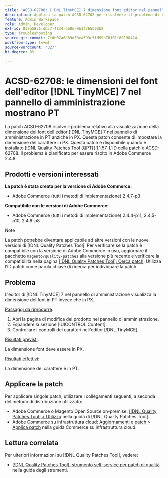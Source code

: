 ```yaml
---
title: 'ACSD-62708: [!DNL TinyMCE] 7 dimensione font editor nel pannello di amministrazione mostra PT'
description: Applica la patch ACSD-62708 per risolvere il problema di Adobe Commerce in cui la dimensione font dell'editor  [!DNL TinyMCE] 7 nell'amministratore mostra PT e non PX. Ora è anche possibile impostare la dimensione del carattere in PX anziché in PT.
feature: Admin Workspace
role: Admin, Developer
exl-id: 037a5831-dbc7-4834-ab8e-9b1f765b92b2
type: Troubleshooting
source-git-commit: 7fdb02a6d89d50ea593c5fd99d78101f89198424
workflow-type: tm+mt
source-wordcount: '327'
ht-degree: 0%

---
```


# ACSD-62708: le dimensioni del font dell&#39;editor [!DNL TinyMCE] 7 nel pannello di amministrazione mostrano PT

La patch ACSD-62708 risolve il problema relativo alla visualizzazione della dimensione del font dell&#39;editor [!DNL TinyMCE] 7 nel pannello di amministrazione in PT anziché in PX. Questa patch consente di impostare la dimensione del carattere in PX. Questa patch è disponibile quando è installato [[!DNL Quality Patches Tool (QPT)]](/help/tools/quality-patches-tool/quality-patches-tool-to-self-serve-quality-patches.md) 1.1.57. L’ID della patch è ACSD-62708. Il problema è pianificato per essere risolto in Adobe Commerce 2.4.8.

## Prodotti e versioni interessati

**La patch è stata creata per la versione di Adobe Commerce:**

* Adobe Commerce (tutti i metodi di implementazione) 2.4.7-p3

**Compatibile con le versioni di Adobe Commerce:**

* Adobe Commerce (tutti i metodi di implementazione) 2.4.4-p11, 2.4.5-p10, 2.4.6-p8

>[!NOTE]
>
>La patch potrebbe diventare applicabile ad altre versioni con le nuove versioni di [!DNL Quality Patches Tool]. Per verificare se la patch è compatibile con la versione di Adobe Commerce in uso, aggiornare il pacchetto `magento/quality-patches` alla versione più recente e verificare la compatibilità nella pagina [[!DNL Quality Patches Tool]: Cerca patch](https://experienceleague.adobe.com/tools/commerce-quality-patches/index.html). Utilizza l’ID patch come parola chiave di ricerca per individuare la patch.

## Problema

L&#39;editor di [!DNL TinyMCE] 7 nel pannello di amministrazione visualizza la dimensione del font in PT invece che in PX.

<u>Passaggi da riprodurre</u>:

1. Apri la pagina di modifica del prodotto nel pannello di amministrazione.
1. Espandere la sezione [!UICONTROL Content].
1. Controllare i controlli dei caratteri nell&#39;editor [!DNL TinyMCE].

<u>Risultati previsti</u>:

La dimensione font deve essere in PX.

<u>Risultati effettivi</u>:

La dimensione del carattere è in PT.

## Applicare la patch

Per applicare singole patch, utilizzare i collegamenti seguenti, a seconda del metodo di distribuzione utilizzato:

* Adobe Commerce o Magento Open Source on-premise: [[!DNL Quality Patches Tool] > Utilizzo](/help/tools/quality-patches-tool/usage.md) nella guida di [!DNL Quality Patches Tool].
* Adobe Commerce su infrastruttura cloud: [Aggiornamenti e patch > Applica patch](https://experienceleague.adobe.com/docs/commerce-cloud-service/user-guide/develop/upgrade/apply-patches.html) nella guida Commerce su infrastruttura cloud.

## Lettura correlata

Per ulteriori informazioni su [!DNL Quality Patches Tool], vedere:

* [[!DNL Quality Patches Tool]: strumento self-service per patch di qualità](/help/tools/quality-patches-tool/quality-patches-tool-to-self-serve-quality-patches.md) nella guida degli strumenti.
